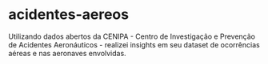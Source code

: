 # acidentes-aereos
Utilizando dados abertos da CENIPA - Centro de Investigação e Prevenção de Acidentes Aeronáuticos - realizei insights em seu dataset de ocorrências aéreas e nas aeronaves envolvidas.
